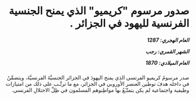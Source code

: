 <h1 dir="rtl">صدور مرسوم "كريميو" الذي يمنح الجنسية الفرنسية لليهود في الجزائر .</h1>

<h5 dir="rtl">العام الهجري:  1287

الشهر القمري: رجب

العام الميلادي: 1870</h5>

<p dir="rtl">صدر مرسومُ كريميو الفرنسي الذي يمنح اليهودَ في الجزائر الجنسيَّةَ الفرنسيَّةَ، ويتضمَّنُ في داخله هدفَ توطين العنصر الأوروبي في الجزائر، مع ما ترتَّـب على ذلك من امتيازات وظيفية واجتماعية لم يكن يتمتّـَعُ بها مواطِنوهم المسلمون في ظِلِّ الاحتلالِ الفرنسي.</p></br>
